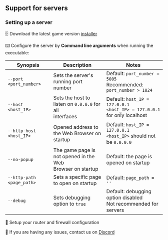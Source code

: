 ## Support for servers
### Setting up a server

:file_cabinet:  Download the latest game version [installer](../../releases/latest)

:keyboard: Configure the server by **Command line arguments** when running the executable:

| Synopsis                  | Description                                                    | Notes                                      |
|---------------------------|----------------------------------------------------------------|--------------------------------------------|
|``--port <port_number>``   | Sets the server's running port number                          | Default: `port_number = 5005`</br> Recommended: `port_number > 1024`           |
|``--host <host_IP>``       | Sets the host to listen on `0.0.0.0` for all </br>interfaces   | Default: `host_IP = 127.0.0.1`</br> `<host_IP> = 127.0.0.1` for only localhost |
|``--http-host <host_IP>``  | Opened address to the Web Browser on </br>startup              | Default: `host_IP = 127.0.0.1`</br> `<host_IP>` should not be `0.0.0.0`        |
|``--no-popup``             | The game page is not opened in the Web </br>Browser on startup | Default: the page is opened on startup     |
|``--http-path <page_path>``| Sets a specific page to open on startup                        | Default: `page_path = ''`                  |
|``--debug``                | Sets debugging option to `true`                                | Default: debugging option disabled</br> Not recommended for servers |


:fax: Setup your router and firewall configuration

:speech_balloon: If you are having any issues, contact us on [Discord](https://discord.gg/xrNE6Hg)
